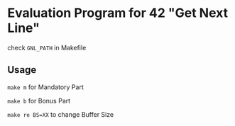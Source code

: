 # Evaluation Program for 42 "Get Next Line"

check `GNL_PATH` in Makefile

## Usage
`make m` for Mandatory Part

`make b` for Bonus Part

`make re BS=XX` to change Buffer Size